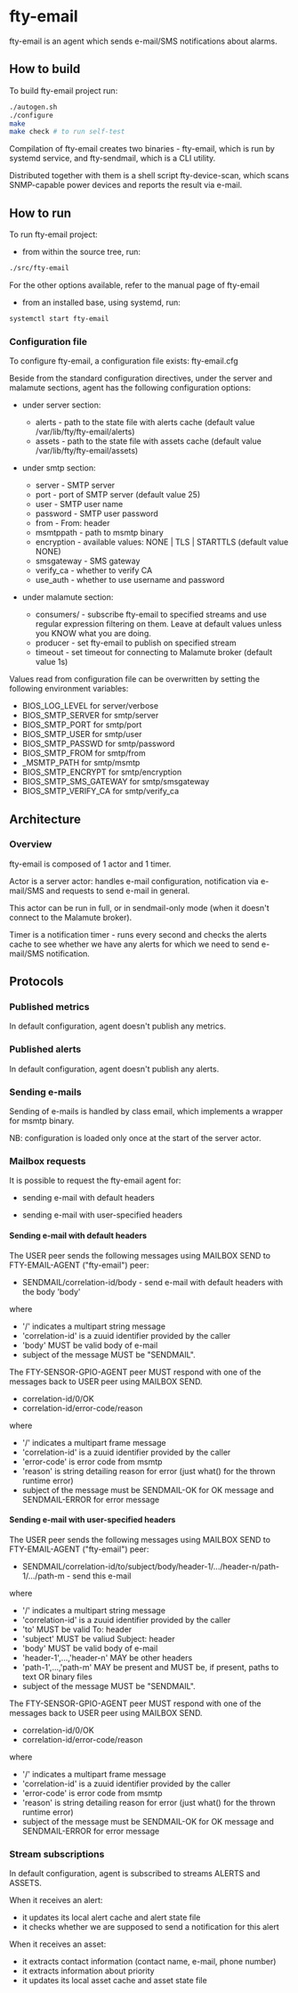 # fty-email

fty-email is an agent which sends e-mail/SMS notifications about alarms.

## How to build

To build fty-email project run:

```bash
./autogen.sh
./configure
make
make check # to run self-test
```
Compilation of fty-email creates two binaries - fty-email, which is run by systemd service, and fty-sendmail, which is a CLI utility.

Distributed together with them is a shell script fty-device-scan, which scans SNMP-capable power devices and reports the result via e-mail.

## How to run

To run fty-email project:

* from within the source tree, run:

```bash
./src/fty-email
```

For the other options available, refer to the manual page of fty-email

* from an installed base, using systemd, run:

```bash
systemctl start fty-email
```

### Configuration file

To configure fty-email, a configuration file exists: fty-email.cfg

Beside from the standard configuration directives, under the server and malamute
sections, agent has the following configuration options:

* under server section:
    * alerts -  path to the state file with alerts cache (default value /var/lib/fty/fty-email/alerts)
    * assets - path to the state file with assets cache (default value /var/lib/fty/fty-email/assets)

* under smtp section:
    * server - SMTP server
    * port - port of SMTP server (default value 25)
    * user - SMTP user name
    * password - SMTP user password
    * from - From: header
    * msmtppath - path to msmtp binary
    * encryption - available values: NONE | TLS | STARTTLS (default value NONE)
    * smsgateway - SMS gateway
    * verify\_ca - whether to verify CA
    * use\_auth - whether to use username and password

* under malamute section:
    * consumers/<stream> - subscribe fty-email to specified streams and use regular expression filtering on them.
        Leave at default values unless you KNOW what you are doing.
    * producer - set fty-email to publish on specified stream
    * timeout - set timeout for connecting to Malamute broker (default value 1s)

Values read from configuration file can be overwritten by setting the following environment variables:

* BIOS\_LOG\_LEVEL for server/verbose
* BIOS\_SMTP\_SERVER for smtp/server
* BIOS\_SMTP\_PORT for smtp/port
* BIOS\_SMTP\_USER for smtp/user
* BIOS\_SMTP\_PASSWD for smtp/password
* BIOS\_SMTP\_FROM for smtp/from
* \_MSMTP\_PATH for smtp/msmtp
* BIOS\_SMTP\_ENCRYPT for smtp/encryption
* BIOS\_SMTP\_SMS\_GATEWAY for smtp/smsgateway
* BIOS\_SMTP\_VERIFY\_CA for smtp/verify\_ca

## Architecture

### Overview

fty-email is composed of 1 actor and 1 timer.

Actor is a server actor: handles e-mail configuration, notification via e-mail/SMS and requests to send e-mail in general.

This actor can be run in full, or in sendmail-only mode (when it doesn't connect to the Malamute broker).

Timer is a notification timer - runs every second and checks the alerts cache to see whether we have any alerts for which we need to send e-mail/SMS notification.

## Protocols

### Published metrics

In default configuration, agent doesn't publish any metrics.

### Published alerts

In default configuration, agent doesn't publish any alerts.

### Sending e-mails

Sending of e-mails is handled by class email, which implements a wrapper for msmtp binary.

NB: configuration is loaded only once at the start of the server actor.

### Mailbox requests

It is possible to request the fty-email agent for:

* sending e-mail with default headers

* sending e-mail with user-specified headers

#### Sending e-mail with default headers

The USER peer sends the following messages using MAILBOX SEND to
FTY-EMAIL-AGENT ("fty-email") peer:

* SENDMAIL/correlation\-id/body - send e-mail with default headers with the body 'body'

where
* '/' indicates a multipart string message
* 'correlation\-id' is a zuuid identifier provided by the caller
* 'body' MUST be valid body of e-mail
* subject of the message MUST be "SENDMAIL".

The FTY-SENSOR-GPIO-AGENT peer MUST respond with one of the messages back to USER
peer using MAILBOX SEND.

* correlation\-id/0/OK
* correlation\-id/error\-code/reason

where
* '/' indicates a multipart frame message
* 'correlation\-id' is a zuuid identifier provided by the caller
* 'error\-code' is error code from msmtp
* 'reason' is string detailing reason for error (just what() for the thrown runtime error)
* subject of the message must be SENDMAIL-OK for OK message and SENDMAIL-ERROR for error message

#### Sending e-mail with user-specified headers

The USER peer sends the following messages using MAILBOX SEND to
FTY-EMAIL-AGENT ("fty-email") peer:

* SENDMAIL/correlation\-id/to/subject/body/header\-1/.../header\-n/path\-1/.../path\-m - send this e-mail

where
* '/' indicates a multipart string message
* 'correlation\-id' is a zuuid identifier provided by the caller
* 'to' MUST be valid To: header
* 'subject' MUST be valiud Subject: header
* 'body' MUST be valid body of e-mail
* 'header-1',...,'header-n' MAY be other headers
* 'path-1',...,'path-m' MAY be present and MUST be, if present, paths to text OR binary files
* subject of the message MUST be "SENDMAIL".

The FTY-SENSOR-GPIO-AGENT peer MUST respond with one of the messages back to USER
peer using MAILBOX SEND.

* correlation\-id/0/OK
* correlation\-id/error\-code/reason

where
* '/' indicates a multipart frame message
* 'correlation\-id' is a zuuid identifier provided by the caller
* 'error\-code' is error code from msmtp
* 'reason' is string detailing reason for error (just what() for the thrown runtime error)
* subject of the message must be SENDMAIL-OK for OK message and SENDMAIL-ERROR for error message

### Stream subscriptions

In default configuration, agent is subscribed to streams ALERTS and ASSETS.

When it receives an alert:

* it updates its local alert cache and alert state file
* it checks whether we are supposed to send a notification for this alert

When it receives an asset:

* it extracts contact information (contact name, e-mail, phone number)
* it extracts information about priority
* it updates its local asset cache and asset state file
